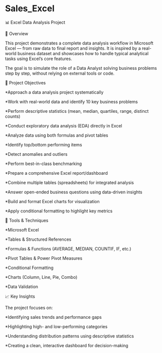 # Sales_Excel
📊 Excel Data Analysis Project



🧠 Overview

This project demonstrates a complete data analysis workflow in Microsoft Excel — from raw data to final report and insights.
It is inspired by a real-world business dataset and showcases how to handle typical analytical tasks using Excel’s core features.

The goal is to simulate the role of a Data Analyst solving business problems step by step, without relying on external tools or code.



🧩 Project Objectives

*Approach a data analysis project systematically

*Work with real-world data and identify 10 key business problems

*Perform descriptive statistics (mean, median, quartiles, range, distinct counts)

*Conduct exploratory data analysis (EDA) directly in Excel

*Analyze data using both formulas and pivot tables

*Identify top/bottom performing items

*Detect anomalies and outliers

*Perform best-in-class benchmarking

*Prepare a comprehensive Excel report/dashboard

*Combine multiple tables (spreadsheets) for integrated analysis

*Answer open-ended business questions using data-driven insights

*Build and format Excel charts for visualization

*Apply conditional formatting to highlight key metrics




🧰 Tools & Techniques

*Microsoft Excel

*Tables & Structured References

*Formulas & Functions (AVERAGE, MEDIAN, COUNTIF, IF, etc.)

*Pivot Tables & Power Pivot Measures

*Conditional Formatting

*Charts (Column, Line, Pie, Combo)

*Data Validation




📈 Key Insights

The project focuses on:

*Identifying sales trends and performance gaps

*Highlighting high- and low-performing categories

*Understanding distribution patterns using descriptive statistics

*Creating a clean, interactive dashboard for decision-making
